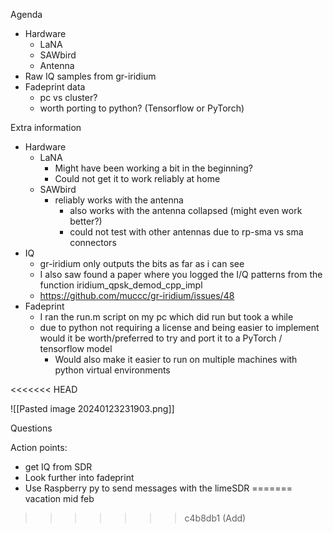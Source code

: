	

Agenda
- Hardware
	- LaNA
	- SAWbird
	- Antenna
- Raw IQ samples from gr-iridium 
- Fadeprint data
	- pc vs cluster?
	- worth porting to python? (Tensorflow or PyTorch)




Extra information
- Hardware
	- LaNA
		- Might have been working a bit in the beginning?
		- Could not get it to work reliably at home
	- SAWbird
		- reliably works with the antenna
			- also works with the antenna collapsed (might even work better?)
			- could not test with other antennas due to rp-sma vs sma connectors
- IQ
	- gr-iridium only outputs the bits as far as i can see
	- I also saw found a paper where you logged the I/Q patterns from the function iridium_qpsk_demod_cpp_impl
	- https://github.com/muccc/gr-iridium/issues/48
- Fadeprint
	- I ran the run.m script on my pc which did run but took a while
	- due to python not requiring a license and being easier to implement would it be worth/preferred to try and port it to a PyTorch / tensorflow model
		- Would also make it easier to run on multiple machines with python virtual environments 

<<<<<<< HEAD

![[Pasted image 20240123231903.png]]




Questions


Action points:
- get IQ from SDR
- Look further into fadeprint
- Use Raspberry py to send messages with the limeSDR
=======
vacation mid feb

>>>>>>> c4b8db1 (Add)
